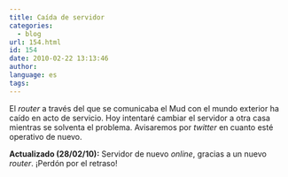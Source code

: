 ```yaml
---
title: Caída de servidor
categories:
  - blog
url: 154.html
id: 154
date: 2010-02-22 13:13:46
author:
language: es
tags:
---
```


El _router_ a través del que se comunicaba el Mud con el mundo exterior ha caído en acto de servicio. Hoy intentaré cambiar el servidor a otra casa mientras se solventa el problema. Avisaremos por _twitter_ en cuanto esté operativo de nuevo.

**Actualizado (28/02/10):** Servidor de nuevo _online_, gracias a un nuevo _router_. ¡Perdón por el retraso!
